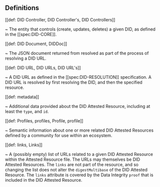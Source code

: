 ## Definitions

[[def: DID Controller, DID Controller's, DID Controllers]]

~ The entity that controls (create, updates, deletes) a given DID, as defined
in the [[spec:DID-CORE]].

[[def: DID Document, DIDDoc]]

~ The JSON document returned from resolved as part of the process of resolving a DID URL.

[[def: DID URL, DID URLs, DID URL's]]

~ A DID URL as defined in the [[spec:DID-RESOLUTION]] specification. A DID URL is resolved by first resolving the DID, and then the specified resource.

[[def: metadata]]

~ Additional data provided about the DID Attested Resource, including at least the `type`, and `id`.

[[def: Profiles, profiles, Profile, profile]]

~ Semantic information about one or more related DID Attested Resources defined by a community for use within an ecosystem.

[[def: links, Links]]

~ A (possibly empty) list of URLs related to a given DID Attested Resource within the Attested Resource file. The URLs may themselves be DID Attested Resources. The `links` are not part of the resource, and so changing the list does not alter the `digestMultibase` of the DID Attested Resource. The `links` attribute is covered by the Data Integrity `proof` that is included in the DID Attested Resource.